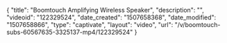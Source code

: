 {
    "title": "Boomtouch Amplifying Wireless Speaker",
    "description": "",
    "videoid": "122329524",
    "date_created": "1507658368",
    "date_modified": "1507658866",
    "type": "captivate",
    "layout": "video",
    "url": "\/v\/boomtouch-subs-60567635-3325137-mp4\/122329524"
}